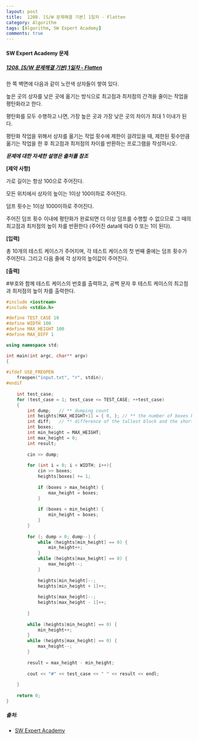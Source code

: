 ```yaml
---
layout: post
title:  1208. [S/W 문제해결 기본] 1일차 - Flatten
category: Algorithm
tags: [Algorithm, SW Expert Academy]
comments: true  
---
```


#### SW Expert Academy 문제
##### [1208. [S/W 문제해결 기본] 1일차 - Flatten](https://swexpertacademy.com/main/code/problem/problemDetail.do?contestProbId=AV139KOaABgCFAYh)

한 쪽 벽면에 다음과 같이 노란색 상자들이 쌓여 있다.<br>

높은 곳의 상자를 낮은 곳에 옮기는 방식으로 최고점과 최저점의 간격을 줄이는 작업을 평탄화라고 한다.<br>

평탄화를 모두 수행하고 나면, 가장 높은 곳과 가장 낮은 곳의 차이가 최대 1 이내가 된다.<br>

평탄화 작업을 위해서 상자를 옮기는 작업 횟수에 제한이 걸려있을 때, 제한된 횟수만큼 옮기는 작업을 한 후 최고점과 최저점의 차이를 반환하는 프로그램을 작성하시오.<br>

***문제에 대한 자세한 설명은 출처를 참조***<br>

**[제약 사항]**<br>

가로 길이는 항상 100으로 주어진다.<br>

모든 위치에서 상자의 높이는 1이상 100이하로 주어진다.<br>

덤프 횟수는 1이상 1000이하로 주어진다.<br>

주어진 덤프 횟수 이내에 평탄화가 완료되면 더 이상 덤프를 수행할 수 없으므로 그 때의 최고점과 최저점의 높이 차를 반환한다 (주어진 data에 따라 0 또는 1이 된다).<br>

**[입력]**<br>

총 10개의 테스트 케이스가 주어지며, 각 테스트 케이스의 첫 번째 줄에는 덤프 횟수가 주어진다. 그리고 다음 줄에 각 상자의 높이값이 주어진다.<br>

**[출력]**<br>

#부호와 함께 테스트 케이스의 번호를 출력하고, 공백 문자 후 테스트 케이스의 최고점과 최저점의 높이 차를 출력한다.<br>

``` cpp
#include <iostream>
#include <stdio.h>

#define TEST_CASE 10
#define WIDTH 100
#define MAX_HEIGHT 100
#define MAX_DIFF 1

using namespace std;

int main(int argc, char** argv)
{
    
#ifdef USE_FREOPEN
    freopen("input.txt", "r", stdin);
#endif
    
    int test_case;
    for (test_case = 1; test_case <= TEST_CASE; ++test_case)
    {
        int dump;   // ** dumping count
        int heights[MAX_HEIGHT+1] = { 0, }; // ** the number of boxes having that height
        int diff;   // ** difference of the tallest block and the shortest block
        int boxes;
        int min_height = MAX_HEIGHT;
        int max_height = 0;
        int result;
        
        cin >> dump;
        
        for (int i = 0; i < WIDTH; i++){
            cin >> boxes;
            heights[boxes] += 1;
            
            if (boxes > max_height) {
                max_height = boxes;
            }
            
            if (boxes < min_height) {
                min_height = boxes;
            }
        }
        
        for (; dump > 0; dump--) {
            while (heights[min_height] == 0) {
                min_height++;
            }
            while (heights[max_height] == 0) {
                max_height--;
            }
            
            heights[min_height]--;
            heights[min_height + 1]++;
            
            heights[max_height]--;
            heights[max_height - 1]++;
            
        }
        
        while (heights[min_height] == 0) {
            min_height++;
        }
        while (heights[max_height] == 0) {
            max_height--;
        }
        
        result = max_height - min_height;
        
        cout << "#" << test_case << " " << result << endl;
        
    }
    
    return 0;
}
```

##### 출처:
- [SW Expert Academy](https://swexpertacademy.com/main/code/problem/problemDetail.do?contestProbId=AV139KOaABgCFAYh)